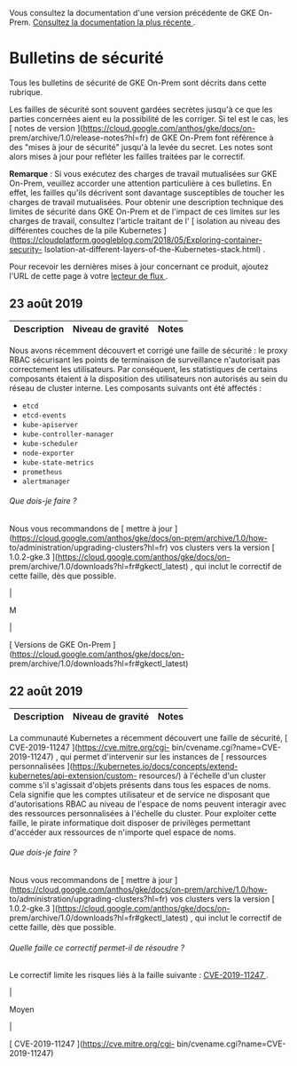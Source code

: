 Vous consultez la documentation d'une version précédente de GKE On-Prem. [
Consultez la documentation la plus récente
](https://cloud.google.com/anthos/gke/docs/on-prem?hl=fr) .

#  Bulletins de sécurité

Tous les bulletins de sécurité de GKE On-Prem sont décrits dans cette
rubrique.

Les failles de sécurité sont souvent gardées secrètes jusqu'à ce que les
parties concernées aient eu la possibilité de les corriger. Si tel est le cas,
les [ notes de version ](https://cloud.google.com/anthos/gke/docs/on-
prem/archive/1.0/release-notes?hl=fr) de GKE On-Prem font référence à des
"mises à jour de sécurité" jusqu'à la levée du secret. Les notes sont alors
mises à jour pour refléter les failles traitées par le correctif.

**Remarque** :  Si vous exécutez des charges de travail mutualisées sur GKE
On-Prem, veuillez accorder une attention particulière à ces bulletins. En
effet, les failles qu'ils décrivent sont davantage susceptibles de toucher les
charges de travail mutualisées. Pour obtenir une description technique des
limites de sécurité dans GKE On-Prem et de l'impact de ces limites sur les
charges de travail, consultez l'article traitant de l' [ isolation au niveau
des différentes couches de la pile Kubernetes
](https://cloudplatform.googleblog.com/2018/05/Exploring-container-security-
Isolation-at-different-layers-of-the-Kubernetes-stack.html) .

Pour recevoir les dernières mises à jour concernant ce produit, ajoutez l'URL
de cette page à votre [ lecteur de flux
](https://wikipedia.org/wiki/Comparison_of_feed_aggregators) .

##  23 août 2019

Description  |  Niveau de gravité  |  Notes  
---|---|---  
  
Nous avons récemment découvert et corrigé une faille de sécurité : le proxy
RBAC sécurisant les points de terminaison de surveillance n'autorisait pas
correctement les utilisateurs. Par conséquent, les statistiques de certains
composants étaient à la disposition des utilisateurs non autorisés au sein du
réseau de cluster interne. Les composants suivants ont été affectés :

  * ` etcd `
  * ` etcd-events `
  * ` kube-apiserver `
  * ` kube-controller-manager `
  * ` kube-scheduler `
  * ` node-exporter `
  * ` kube-state-metrics `
  * ` prometheus `
  * ` alertmanager `

######  Que dois-je faire ?

Nous vous recommandons de [ mettre à jour
](https://cloud.google.com/anthos/gke/docs/on-prem/archive/1.0/how-
to/administration/upgrading-clusters?hl=fr) vos clusters vers la version [
1.0.2-gke.3 ](https://cloud.google.com/anthos/gke/docs/on-
prem/archive/1.0/downloads?hl=fr#gkectl_latest) , qui inclut le correctif de
cette faille, dès que possible.

|

M

|

[ Versions de GKE On-Prem ](https://cloud.google.com/anthos/gke/docs/on-
prem/archive/1.0/downloads?hl=fr#gkectl_latest)  
  
##  22 août 2019

Description  |  Niveau de gravité  |  Notes  
---|---|---  
  
La communauté Kubernetes a récemment découvert une faille de sécurité, [
CVE-2019-11247 ](https://cve.mitre.org/cgi-
bin/cvename.cgi?name=CVE-2019-11247) , qui permet d'intervenir sur les
instances de [ ressources personnalisées
](https://kubernetes.io/docs/concepts/extend-kubernetes/api-extension/custom-
resources/) à l'échelle d'un cluster comme s'il s'agissait d'objets présents
dans tous les espaces de noms. Cela signifie que les comptes utilisateur et de
service ne disposant que d'autorisations RBAC au niveau de l'espace de noms
peuvent interagir avec des ressources personnalisées à l'échelle du cluster.
Pour exploiter cette faille, le pirate informatique doit disposer de
privilèges permettant d'accéder aux ressources de n'importe quel espace de
noms.

######  Que dois-je faire ?

Nous vous recommandons de [ mettre à jour
](https://cloud.google.com/anthos/gke/docs/on-prem/archive/1.0/how-
to/administration/upgrading-clusters?hl=fr) vos clusters vers la version [
1.0.2-gke.3 ](https://cloud.google.com/anthos/gke/docs/on-
prem/archive/1.0/downloads?hl=fr#gkectl_latest) , qui inclut le correctif de
cette faille, dès que possible.

######  Quelle faille ce correctif permet-il de résoudre ?

Le correctif limite les risques liés à la faille suivante : [ CVE-2019-11247
](https://cve.mitre.org/cgi-bin/cvename.cgi?name=CVE-2019-11247) .

|

Moyen

|

[ CVE-2019-11247 ](https://cve.mitre.org/cgi-
bin/cvename.cgi?name=CVE-2019-11247)

